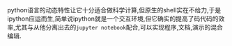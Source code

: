 python语言的动态特性让它十分适合做科学计算,但原生的shell实在不给力,于是ipython应运而生,简单说ipython就是一个交互环境,但它确实的提高了码代码的效率,尤其与从他分离出去的`jupyter notebook`配合,可以实现程序,文档,演示的混合编辑.